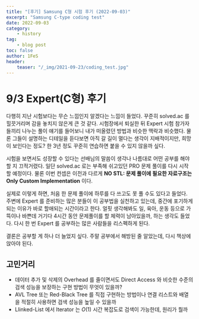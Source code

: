 ```yaml
---
title: "[후기] Samsung C형 시험 후기 (2022-09-03)"
excerpt: "Samsung C-type coding test"
date: 2022-09-03
category:
    - history
tag:
    - blog post
toc: false
author: 1FeS
header:
    teaser: "/_img/2021-09-23/coding_test.jpg"
---
```


# 9/3 Expert(C형) 후기

다행히 지난 시험보다는 무슨 느낌인지 알겠다는 느낌이 들었다. 꾸준히 solved.ac 를 힐끗거리며 감을 놓치지 않은게 큰 것 같다. 시험장에서 퇴실한 뒤 Expert 시험 참가자들끼리 나누는 풀이 얘기를 들어보니 내가 떠올렸던 방법과 비슷한 맥락과 비슷했다. 물론 그들이 설명하는 디테일을 듣다보면 아직 갈 길이 멀다는 생각이 지배적이지만, 희망이 보인다는 정도? 한 3년 정도 꾸준히 연습하면 붙을 수 있지 않을까 싶다.

시험을 보면서도 성장할 수 있다는 선배님의 말씀이 생각나 나름대로 어떤 공부를 해야 할 지 끄적거렸다. 일단 solved.ac 로는 부족해 쉬고있던 PRO 문제 풀이를 다시 시작할 예정이다. 물론 이번 컨셉은 이전과 다르게 **NO STL: 문제 풀이에 필요한 자료구조는 Only Custom Implementation** 이다. 

실제로 이렇게 하면, 처음 한 문제 풀이에 하루를 다 쓰고도 못 풀 수도 있다고 들었다. 주변에 Expert 를 준비하는 많은 분들이 이 공부법을 실천하고 있는데, 중간에 포기하게되는 이유가 바로 할애되는 시간이라고 한다. 얼핏 생각해봐도 일, 육아, 운동 등으로 가뜩이나 바쁜데 거기다 4시간 동안 문제풀이를 할 체력이 남아있을까, 하는 생각도 들었다. 다시 한 번 Expert 를 공부하는 많은 사람들을 리스펙하게 된다.

결론은 공부할 게 하나 더 늘었지 싶다. 주말 공부에서 해방된 줄 알았는데, 다시 책상에 앉아야 된다.

## 고민거리

- 데이터 추가 및 삭제의 Overhead 를 줄이면서도 Direct Access 와 비슷한 수준의 검색 성능을 보장하는 구현 방법이 무엇이 있을까? 
- AVL Tree 또는 Red-Black Tree 를 직접 구현하는 방법이나 연결 리스트와 배열을 적절히 사용하면 검색 성능을 높일 수 있을까
- Llinked-List 에서 Iterator 는 $O(1)$ 시간 복잡도로 검색이 가능한데, 원리가 뭘까